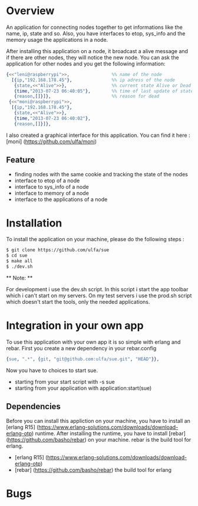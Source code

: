 # Overview

An application for connecting nodes together to get informations like the name, ip, state and so.
Also, you have interfaces to etop, sys_info and the memory usage the applications in a node.

After installing this application on a node, it broadcast a alive message and if there are other nodes, they will 
notice the new node. You can ask the application for other nodes and you get the following information:

```erlang
{<<"leni@raspberrypi">>,                %% name of the node
  [{ip,"192.168.178.45"},               %% ip adress of the node
   {state,<<"Alive">>},                 %% current state Alive or Dead
   {time,"2013-07-23 06:40:05"},        %% time of last update of state
   {reason,[]}]},                       %% reason for dead
 {<<"moni@raspberrypi">>,
  [{ip,"192.168.178.45"},
   {state,<<"Alive">>},
   {time,"2013-07-23 06:40:02"},
   {reason,[]}]},
```
I also created a graphical interface for this application. You can find it here : [moni] (https://github.com/ulfa/moni)

## Feature

* finding nodes with the same cookie and tracking the state of the nodes
* interface to etop of a node
* interface to sys_info of a node
* interface to memory of a node
* interface to the applications of a node

# Installation

To install the application on your machine, please do the following steps :

```bash
$ git clone https://github.com/ulfa/sue
$ cd sue
$ make all
$ ./dev.sh
```
** Note: ** 

For development i use the dev.sh script. In this script i start the app toolbar which i can't start on my servers.
On my test servers i use the prod.sh script which doesn't start the tools, only the needed applications. 


# Integration in your own app

To use this application with your own app it is so simple with erlang and rebar.
First you create a new dependency in your rebar.config 

```erlang
{sue, ".*", {git, "git@github.com:ulfa/sue.git", "HEAD"}},
```
Now you have to choices to start sue. 

* starting from your start script with -s sue
* starting from your application with application:start(sue)

## Dependencies

Before you can install this appliction on your machine, you have to install an [erlang R15] (https://www.erlang-solutions.com/downloads/download-erlang-otp) runtime. 
After installing the runtime, you have to install [rebar] (https://github.com/basho/rebar) on your machine. rebar is the build tool for erlang.

* [erlang R15] (https://www.erlang-solutions.com/downloads/download-erlang-otp)
* [rebar] (https://github.com/basho/rebar) the build tool for erlang

# Bugs